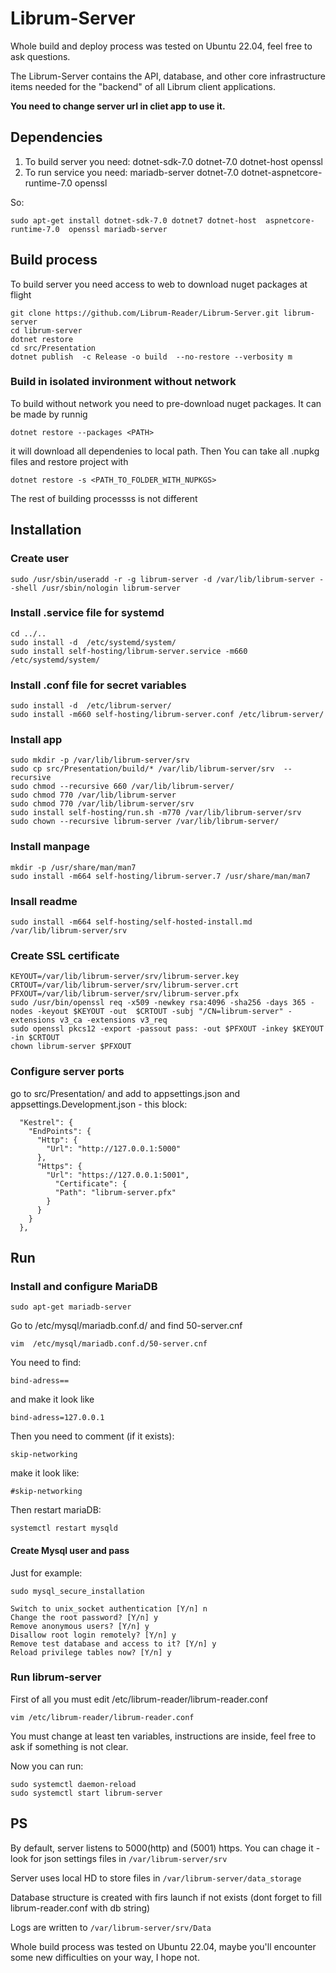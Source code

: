 # Librum-Server
Whole build and deploy process was tested on  Ubuntu 22.04, feel free to ask questions.

The Librum-Server contains the API, database, and other core infrastructure items needed for the "backend" of all Librum client applications.


**You need to change server url in cliet app to use it.**

## Dependencies

1. To build server you need: dotnet-sdk-7.0 dotnet-7.0  dotnet-host openssl 
2. To run service you need: mariadb-server dotnet-7.0 dotnet-aspnetcore-runtime-7.0 openssl

So:  

```
sudo apt-get install dotnet-sdk-7.0 dotnet7 dotnet-host  aspnetcore-runtime-7.0  openssl mariadb-server

```

## Build process

To build server you need access to web to download nuget packages at flight  

```
git clone https://github.com/Librum-Reader/Librum-Server.git librum-server 
cd librum-server
dotnet restore
cd src/Presentation
dotnet publish  -c Release -o build  --no-restore --verbosity m

```


### Build in isolated invironment without network  
To build without network you need to pre-download nuget packages. It can be made by runnig 

```dotnet restore --packages <PATH>```  

it will download all dependenies to local path. Then You can take all .nupkg files and restore project with  

```dotnet restore -s <PATH_TO_FOLDER_WITH_NUPKGS>```  

The rest of building processss is not different

## Installation
### Create user

```
sudo /usr/sbin/useradd -r -g librum-server -d /var/lib/librum-server --shell /usr/sbin/nologin librum-server 
```

### Install .service file for systemd  

```
cd ../..
sudo install -d  /etc/systemd/system/
sudo install self-hosting/librum-server.service -m660  /etc/systemd/system/
```

### Install .conf file for secret variables

```
sudo install -d  /etc/librum-server/
sudo install -m660 self-hosting/librum-server.conf /etc/librum-server/
```

### Install app  

```
sudo mkdir -p /var/lib/librum-server/srv
sudo cp src/Presentation/build/* /var/lib/librum-server/srv  --recursive
sudo chmod --recursive 660 /var/lib/librum-server/
sudo chmod 770 /var/lib/librum-server
sudo chmod 770 /var/lib/librum-server/srv
sudo install self-hosting/run.sh -m770 /var/lib/librum-server/srv
sudo chown --recursive librum-server /var/lib/librum-server/
```
### Install manpage  

```
mkdir -p /usr/share/man/man7  
sudo install -m664 self-hosting/librum-server.7 /usr/share/man/man7
```

### Insall readme

```
sudo install -m664 self-hosting/self-hosted-install.md /var/lib/librum-server/srv
```

### Create SSL certificate  

```
KEYOUT=/var/lib/librum-server/srv/librum-server.key
CRTOUT=/var/lib/librum-server/srv/librum-server.crt
PFXOUT=/var/lib/librum-server/srv/librum-server.pfx
sudo /usr/bin/openssl req -x509 -newkey rsa:4096 -sha256 -days 365 -nodes -keyout $KEYOUT -out  $CRTOUT -subj "/CN=librum-server" -extensions v3_ca -extensions v3_req 
sudo openssl pkcs12 -export -passout pass: -out $PFXOUT -inkey $KEYOUT -in $CRTOUT
chown librum-server $PFXOUT 
```
### Configure server ports  

go to src/Presentation/ and add to appsettings.json and appsettings.Development.json - this block:

```
  "Kestrel": {
    "EndPoints": {
      "Http": {
        "Url": "http://127.0.0.1:5000"
      },
      "Https": {
        "Url": "https://127.0.0.1:5001",
		  "Certificate": {
          "Path": "librum-server.pfx"
        }
      }
    }
  },
```




## Run

### Install and configure MariaDB

```
sudo apt-get mariadb-server
```

Go to   /etc/mysql/mariadb.conf.d/  and find 50-server.cnf 

```
vim  /etc/mysql/mariadb.conf.d/50-server.cnf
```

You need to find:  

``` bind-adress== ```  

and make it look like  

```bind-adress=127.0.0.1```

Then you need to comment (if it exists):  

```skip-networking```  

make it look like:  

```#skip-networking```  

Then restart mariaDB:  

```
systemctl restart mysqld
```

#### Create Mysql user and pass
Just for example:  

```
sudo mysql_secure_installation

Switch to unix_socket authentication [Y/n] n
Change the root password? [Y/n] y
Remove anonymous users? [Y/n] y
Disallow root login remotely? [Y/n] y
Remove test database and access to it? [Y/n] y
Reload privilege tables now? [Y/n] y
```

### Run librum-server
First of all you must edit /etc/librum-reader/librum-reader.conf

```
vim /etc/librum-reader/librum-reader.conf
```
You must change at least ten variables, instructions are inside, feel free to ask if something is not clear.

Now you can run:

```
sudo systemctl daemon-reload
sudo systemctl start librum-server
```

## PS
By default, server listens to 5000(http) and (5001) https. You can chage it - look for json settings files in ```/var/librum-server/srv```  

Server uses local HD to store files in ```/var/librum-server/data_storage```  

Database structure is created with firs launch if not exists (dont forget to fill librum-reader.conf with db string)  

Logs are written to ```/var/librum-server/srv/Data```  




Whole build process was tested on Ubuntu 22.04, maybe you'll encounter some new difficulties on your way, I hope not.


